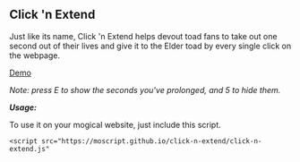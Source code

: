 Click 'n Extend
--------
Just like its name, Click 'n Extend helps devout toad fans to take out one second out of their lives and give it to the Elder toad by every single click on the webpage.

[Demo](https://moscript.github.io/click-n-extend/index.html)

*Note: press E to show the seconds you've prolonged, and 5 to hide them.*

***Usage:***

To use it on your mogical website, just include this script.

    <script src="https://moscript.github.io/click-n-extend/click-n-extend.js"

